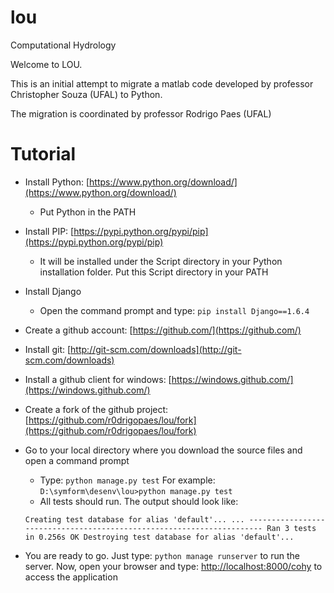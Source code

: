 lou
===

Computational Hydrology


Welcome to LOU.

This is an initial attempt to migrate a matlab code developed by professor Christopher Souza (UFAL) to Python.

The migration is coordinated by professor Rodrigo Paes (UFAL)


# Tutorial

*   Install Python: [https://www.python.org/download/](https://www.python.org/download/)
    *   Put Python in the PATH
*   Install PIP: [https://pypi.python.org/pypi/pip](https://pypi.python.org/pypi/pip)
    *   It will be installed under the Script directory in your Python installation folder. Put this Script directory in your PATH
*   Install Django
    *   Open the command prompt and type: `pip install Django==1.6.4`
*   Create a github account: [https://github.com/](https://github.com/)
*   Install git: [http://git-scm.com/downloads](http://git-scm.com/downloads)
*   Install a github client for windows: [https://windows.github.com/](https://windows.github.com/)
*   Create a fork of the github project: [https://github.com/r0drigopaes/lou/fork](https://github.com/r0drigopaes/lou/fork)
*   Go to your local directory where you download the source files and open a command prompt
    *   Type: `python manage.py test` For example: `D:\symform\desenv\lou>python manage.py test`
    *   All tests should run. The output should look like:


       `
       Creating test database for alias 'default'...
       ...
        ----------------------------------------------------------------------
        Ran 3 tests in 0.256s
        OK
        Destroying test database for alias 'default'...
        `
* You are ready to go. Just type: `python manage runserver` to run the server. Now, open your browser and type: [http://localhost:8000/cohy](http://localhost:8000/cohy) to access the application




